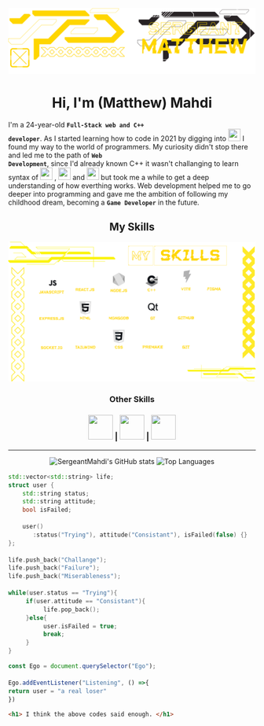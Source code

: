 ![Me](BannerMatthew.png)
<h1 align="center">
   Hi, I'm (Matthew) Mahdi
</h1>

I'm a 24-year-old **<code>Full-Stack web and C++ developer</code>**. As I started learning how to code in 2021 by digging into 
<span>
   <img src="https://skillicons.dev/icons?i=cpp" width=25 height=25/>
</span>
I found my way to the world of programmers. My curiosity didn't stop there and led me to the path of **<code>Web Development</code>**, since I'd already known C++ it wasn't challanging to learn syntax of 
<span>
   <img src="https://skillicons.dev/icons?i=js" width=25 height=25/>
   </span>
, <span>
   <img src="https://skillicons.dev/icons?i=css" width=25 height=25/>
</span> and 
<span>
   <img src="https://skillicons.dev/icons?i=html" width=25 height=25/>
</span>
but took me a while to get a deep understanding of how everthing works.
Web development helped me to go deeper into programming and gave me the ambition of following my childhood dream, becoming a **<code>Game Developer</code>** in the future.

<h2 align="center" >My Skills</h2>
<img src="Skills3.png" alter="Skills"> 

<h3 align="center"> Other Skills </h3>

<h3 align="center"> 
<span>
   <img src="https://skillicons.dev/icons?i=ai" width=50 height=50/>
</span> | <span>
   <img src="https://skillicons.dev/icons?i=ps" width=50 height=50/>
</span> | <span>
   <img src="https://skillicons.dev/icons?i=pr" width=50 height=50/>
</span> </h3>

---
<div align="center">
 
![SergeantMahdi's GitHub stats](https://github-readme-stats.vercel.app/api?username=SergeantMahdi&show_icons=true&bg_color=00000000&icon_color=ffd600&text_color=ffd600&title_color=ffd600&hide_border=true&rank_icon=github) ![Top Languages](https://github-readme-stats.vercel.app/api/top-langs/?username=SergeantMahdi&hide=ejs&_progress=true&hide_progress=true&bg_color=00000000&icon_color=ffd600&text_color=ffd600&title_color=ffd600&hide_border=true)

</div>

```cpp
std::vector<std::string> life;
struct user {
    std::string status;
    std::string attitude;
    bool isFailed;

    user()
       :status("Trying"), attitude("Consistant"), isFailed(false) {}
};

life.push_back("Challange");
life.push_back("Failure");
life.push_back("Miserableness");

while(user.status == "Trying"){
     if(user.attitude == "Consistant"){
          life.pop_back();
     }else{
          user.isFailed = true;
          break;
     }
}
```
```js
const Ego = document.querySelector("Ego");

Ego.addEventListener("Listening", () =>{
return user = "a real loser"
})

```
```html
<h1> I think the above codes said enough. </h1>
```
